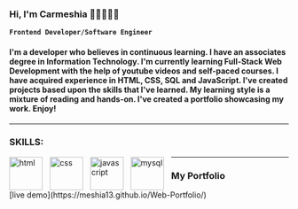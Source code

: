 ### Hi, I'm Carmeshia 👩🏽‍💻👋🏾

**`Frontend Developer/Software Engineer`**

####  I'm a developer who believes in continuous learning. I have an associates degree in Information Technology. I'm currently learning Full-Stack Web Development with the help of youtube videos and self-paced courses. I have acquired experience in HTML, CSS, SQL and JavaScript. I've created projects based upon the skills that I've learned. My learning style is a mixture of reading and hands-on. I've created a portfolio showcasing my work. Enjoy!

<hr>

### SKILLS:


<img align="left" alt="html" width="60px" style="padding-right:10px;" src="https://cdn.jsdelivr.net/gh/devicons/devicon/icons/html5/html5-plain-wordmark.svg" />
<img align="left" alt="css" width="60px" style="padding-right:10px;" src="https://cdn.jsdelivr.net/gh/devicons/devicon/icons/css3/css3-plain-wordmark.svg" />
<img align="left" alt="javascript" width="60px" style="padding-right:10px;" src="https://cdn.jsdelivr.net/gh/devicons/devicon/icons/javascript/javascript-plain.svg" />
<img align="left" alt="mysql" width="60px" style="padding-right:10px;" src="https://cdn.jsdelivr.net/gh/devicons/devicon/icons/mysql/mysql-original-wordmark.svg" />


<hr>

<h3>My Portfolio</h3>
[live demo](https://meshia13.github.io/Web-Portfolio/)



